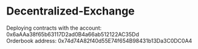 # Decentralized-Exchange

Deploying contracts with the account: 0x6aAAa38f65b63117D2ad0B4a66ab512122AC35Dd <br>
Orderbook address: 0x74d74A82f40d55E74f654B98431b13Da3C0DC0A4
